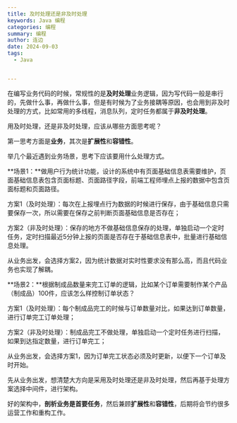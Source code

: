 ```yaml
---
title: 及时处理还是非及时处理
keywords: Java 编程
categories: 编程
summary: 编程
author: 连边
date: 2024-09-03
tags:
  - Java


---
```


在编写业务代码的时候，常规性的是**及时处理**业务逻辑，因为写代码一般是串行的，先做什么事，再做什么事，但是有时候为了业务接耦等原因，也会用到非及时处理的方式，比如常用的多线程，消息队列，定时任务都属于**非及时处理**。

用及时处理，还是非及时处理，应该从哪些方面思考呢？

第一思考方面是**业务**，其次是**扩展性**和**容错性**。

举几个最近遇到业务场景，思考下应该要用什么处理方式。

**场景1：**做用户行为统计功能，设计的系统中有页面基础信息表需要维护，页面基础信息表包含页面标题、页面路径字段，前端工程师埋点上报的数据中包含页面标题和页面路径。

方案1（及时处理）：每次在上报埋点行为数据的时候进行保存，由于基础信息只需要保存一次，所以需要在保存之前判断页面基础信息是否存在；

方案2（非及时处理）：保存的地方不做基础信息保存的处理，单独启动一个定时任务，定时扫描最近5分钟上报的页面是否存在于基础信息表中，批量进行基础信息处理。

从业务出发，会选择方案2，因为统计数据对实时性要求没有那么高，而且代码业务也实现了解耦。



**场景2：**根据制成品数量来完工订单的逻辑，比如某个订单需要制作某个产品（制成品）100件，应该怎么样控制订单状态？

方案1（及时处理）：每个制成品完工的时候与订单数量对比，如果达到订单数量，进行订单完工订单处理；

方案2（非及时处理）：制成品完工不做处理，单独启动一个定时任务进行扫描，如果到达指定数量，进行订单完工；

从业务出发，会选择方案1，因为订单完工状态必须及时更新，以便下一个订单及时开始。



先从业务出发，想清楚大方向是采用及时处理还是非及时处理，然后再基于处理方案选择中间件，进行架构。

好的架构中，**剖析业务是首要任务**，然后兼顾**扩展性**和**容错性**，后期将会节约很多运营工作和重构工作。